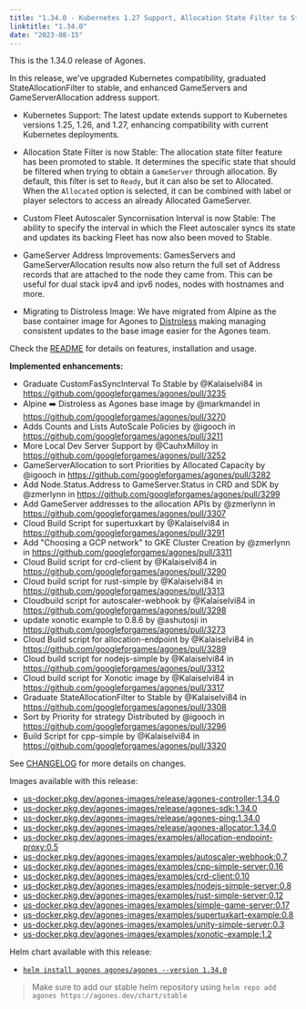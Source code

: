 ```yaml
---
title: "1.34.0 - Kubernetes 1.27 Support, Allocation State Filter to Stable, and all the Addresses for GameServers"
linktitle: "1.34.0"
date: "2023-08-15"
---
```


This is the 1.34.0 release of Agones.

In this release, we've upgraded Kubernetes compatibility, graduated StateAllocationFilter to stable, and enhanced GameServers and GameServerAllocation address support.

- Kubernetes Support: The latest update extends support to Kubernetes versions 1.25, 1.26, and 1.27, enhancing compatibility with current Kubernetes deployments. 

- Allocation State Filter is now Stable: The allocation state filter feature has been promoted to stable. It determines the specific state that should be filtered when trying to obtain a `GameServer` through allocation. By default, this filter is set to `Ready`, but it can also be set to Allocated. When the `Allocated` option is selected, it can be combined with label or player selectors to access an already Allocated GameServer.

- Custom Fleet Autoscaler Syncornisation Interval is now Stable: The ability to specify the interval in which the Fleet autoscaler syncs its state and updates its backing Fleet has now also been moved to Stable.

- GameServer Address Improvements: GamesServers and GameServerAllocation results now also return the full set of Address records that are attached to the node they came from. This can be useful for dual stack ipv4 and ipv6 nodes, nodes with hostnames and more. 

- Migrating to Distroless Image: We have migrated from Alpine as the base container image for Agones to [Distroless](https://github.com/GoogleContainerTools/distroless) making managing consistent updates to the base image easier for the Agones team.

Check the <a href="https://github.com/googleforgames/agones/tree/release-1.34.0" data-proofer-ignore>README</a> for details on features, installation and usage.

**Implemented enhancements:**

- Graduate CustomFasSyncInterval To Stable by @Kalaiselvi84 in https://github.com/googleforgames/agones/pull/3235
- Alpine ➡️ Distroless as Agones base image by @markmandel in https://github.com/googleforgames/agones/pull/3270
- Adds Counts and Lists AutoScale Policies by @igooch in https://github.com/googleforgames/agones/pull/3211
- More Local Dev Server Support by @CauhxMilloy in https://github.com/googleforgames/agones/pull/3252
- GameServerAllocation to sort Priorities by Allocated Capacity by @igooch in https://github.com/googleforgames/agones/pull/3282
- Add Node.Status.Address to GameServer.Status in CRD and SDK by @zmerlynn in https://github.com/googleforgames/agones/pull/3299
- Add GameServer addresses to the allocation APIs by @zmerlynn in https://github.com/googleforgames/agones/pull/3307
- Cloud Build Script for supertuxkart by @Kalaiselvi84 in https://github.com/googleforgames/agones/pull/3291
- Add "Choosing a GCP network" to GKE Cluster Creation by @zmerlynn in https://github.com/googleforgames/agones/pull/3311
- Cloud Build script for crd-client by @Kalaiselvi84 in https://github.com/googleforgames/agones/pull/3290
- Cloud build script for rust-simple by @Kalaiselvi84 in https://github.com/googleforgames/agones/pull/3313
- Cloudbuild script for autoscaler-webhook by @Kalaiselvi84 in https://github.com/googleforgames/agones/pull/3298
- update xonotic example to 0.8.6 by @ashutosji in https://github.com/googleforgames/agones/pull/3273
- Cloud Build script for allocation-endpoint by @Kalaiselvi84 in https://github.com/googleforgames/agones/pull/3289
- Cloud build script for nodejs-simple by @Kalaiselvi84 in https://github.com/googleforgames/agones/pull/3312
- Cloud build script for Xonotic image by @Kalaiselvi84 in https://github.com/googleforgames/agones/pull/3317
- Graduate StateAllocationFilter to Stable by @Kalaiselvi84 in https://github.com/googleforgames/agones/pull/3308
- Sort by Priority for strategy Distributed by @igooch in https://github.com/googleforgames/agones/pull/3296
- Build Script for cpp-simple by @Kalaiselvi84 in https://github.com/googleforgames/agones/pull/3320

See <a href="https://github.com/googleforgames/agones/blob/release-1.34.0/CHANGELOG.md" data-proofer-ignore>CHANGELOG</a> for more details on changes.

Images available with this release:

- [us-docker.pkg.dev/agones-images/release/agones-controller:1.34.0](https://us-docker.pkg.dev/agones-images/release/agones-controller:1.34.0)
- [us-docker.pkg.dev/agones-images/release/agones-sdk:1.34.0](https://us-docker.pkg.dev/agones-images/release/agones-sdk:1.34.0)
- [us-docker.pkg.dev/agones-images/release/agones-ping:1.34.0](https://us-docker.pkg.dev/agones-images/release/agones-ping:1.34.0)
- [us-docker.pkg.dev/agones-images/release/agones-allocator:1.34.0](https://us-docker.pkg.dev/agones-images/release/agones-allocator:1.34.0)
- [us-docker.pkg.dev/agones-images/examples/allocation-endpoint-proxy:0.5](https://us-docker.pkg.dev/agones-images/examples/allocation-endpoint-proxy:0.5)
- [us-docker.pkg.dev/agones-images/examples/autoscaler-webhook:0.7](https://us-docker.pkg.dev/agones-images/examples/autoscaler-webhook:0.7)
- [us-docker.pkg.dev/agones-images/examples/cpp-simple-server:0.16](https://us-docker.pkg.dev/agones-images/examples/cpp-simple-server:0.16)
- [us-docker.pkg.dev/agones-images/examples/crd-client:0.10](https://us-docker.pkg.dev/agones-images/examples/crd-client:0.10)
- [us-docker.pkg.dev/agones-images/examples/nodejs-simple-server:0.8](https://us-docker.pkg.dev/agones-images/examples/nodejs-simple-server:0.8)
- [us-docker.pkg.dev/agones-images/examples/rust-simple-server:0.12](https://us-docker.pkg.dev/agones-images/examples/rust-simple-server:0.12)
- [us-docker.pkg.dev/agones-images/examples/simple-game-server:0.17](https://us-docker.pkg.dev/agones-images/examples/simple-game-server:0.17)
- [us-docker.pkg.dev/agones-images/examples/supertuxkart-example:0.8](https://us-docker.pkg.dev/agones-images/examples/supertuxkart-example:0.8)
- [us-docker.pkg.dev/agones-images/examples/unity-simple-server:0.3](https://us-docker.pkg.dev/agones-images/examples/unity-simple-server:0.3)
- [us-docker.pkg.dev/agones-images/examples/xonotic-example:1.2](https://us-docker.pkg.dev/agones-images/examples/xonotic-example:1.2)

Helm chart available with this release:

- <a href="https://agones.dev/chart/stable/agones-1.34.0.tgz" data-proofer-ignore>
  <code>helm install agones agones/agones --version 1.34.0</code></a>

> Make sure to add our stable helm repository using `helm repo add agones https://agones.dev/chart/stable`